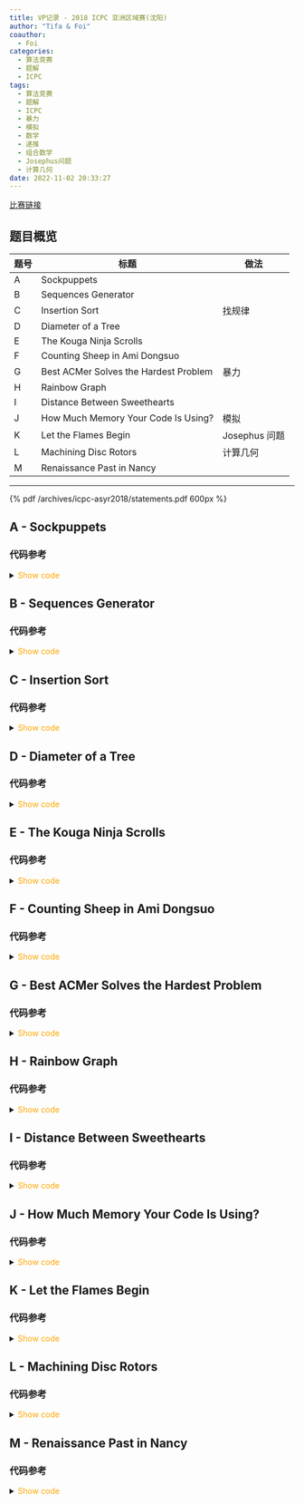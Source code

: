 ```yaml
---
title: VP记录 - 2018 ICPC 亚洲区域赛(沈阳)
author: "Tifa & Foi"
coauthor:
  - Foi
categories:
  - 算法竞赛
  - 题解
  - ICPC
tags:
  - 算法竞赛
  - 题解
  - ICPC
  - 暴力
  - 模拟
  - 数学
  - 递推
  - 组合数学
  - Josephus问题
  - 计算几何
date: 2022-11-02 20:33:27
---
```


[比赛链接](https://codeforces.com/gym/101955)

<!-- more -->

## 题目概览

| 题号 | 标题                                  | 做法          |
| ---- | ------------------------------------- | ------------- |
| A    | Sockpuppets                           |               |
| B    | Sequences Generator                   |               |
| C    | Insertion Sort                        | 找规律        |
| D    | Diameter of a Tree                    |               |
| E    | The Kouga Ninja Scrolls               |               |
| F    | Counting Sheep in Ami Dongsuo         |               |
| G    | Best ACMer Solves the Hardest Problem | 暴力          |
| H    | Rainbow Graph                         |               |
| I    | Distance Between Sweethearts          |               |
| J    | How Much Memory Your Code Is Using?   | 模拟          |
| K    | Let the Flames Begin                  | Josephus 问题 |
| L    | Machining Disc Rotors                 | 计算几何      |
| M    | Renaissance Past in Nancy             |               |

---

{% pdf /archives/icpc-asyr2018/statements.pdf 600px %}

## A - Sockpuppets

### 代码参考

<details>
<summary><font color='orange'>Show code</font></summary>

{% include_code lang:cpp icpc-asyr2018/A.cpp %}

</details>

## B - Sequences Generator

### 代码参考

<details>
<summary><font color='orange'>Show code</font></summary>

{% include_code lang:cpp icpc-asyr2018/B.cpp %}

</details>

## C - Insertion Sort

### 代码参考

<details>
<summary><font color='orange'>Show code</font></summary>

{% include_code lang:cpp icpc-asyr2018/C.cpp %}

</details>

## D - Diameter of a Tree

### 代码参考

<details>
<summary><font color='orange'>Show code</font></summary>

{% include_code lang:cpp icpc-asyr2018/D.cpp %}

</details>

## E - The Kouga Ninja Scrolls

### 代码参考

<details>
<summary><font color='orange'>Show code</font></summary>

{% include_code lang:cpp icpc-asyr2018/E.cpp %}

</details>

## F - Counting Sheep in Ami Dongsuo

### 代码参考

<details>
<summary><font color='orange'>Show code</font></summary>

{% include_code lang:cpp icpc-asyr2018/F.cpp %}

</details>

## G - Best ACMer Solves the Hardest Problem

### 代码参考

<details>
<summary><font color='orange'>Show code</font></summary>

{% include_code lang:cpp icpc-asyr2018/G.cpp %}

</details>

## H - Rainbow Graph

### 代码参考

<details>
<summary><font color='orange'>Show code</font></summary>

{% include_code lang:cpp icpc-asyr2018/H.cpp %}

</details>

## I - Distance Between Sweethearts

### 代码参考

<details>
<summary><font color='orange'>Show code</font></summary>

{% include_code lang:cpp icpc-asyr2018/I.cpp %}

</details>

## J - How Much Memory Your Code Is Using?

### 代码参考

<details>
<summary><font color='orange'>Show code</font></summary>

{% include_code lang:cpp icpc-asyr2018/J.cpp %}

</details>

## K - Let the Flames Begin

### 代码参考

<details>
<summary><font color='orange'>Show code</font></summary>

{% include_code lang:cpp icpc-asyr2018/K.cpp %}

</details>

## L - Machining Disc Rotors

### 代码参考

<details>
<summary><font color='orange'>Show code</font></summary>

{% include_code lang:cpp icpc-asyr2018/L.cpp %}

</details>

## M - Renaissance Past in Nancy

### 代码参考

<details>
<summary><font color='orange'>Show code</font></summary>

{% include_code lang:cpp icpc-asyr2018/M.cpp %}

</details>
